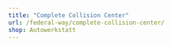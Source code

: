 ```yaml
---
title: "Complete Collision Center"
url: /federal-way/complete-collision-center/
shop: Autowerkstatt
---
```

